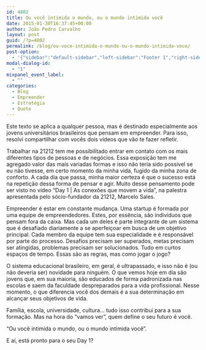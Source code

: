```yaml
---
id: 4802
title: Ou você intimida o mundo, ou o mundo intimida você
date: 2015-01-30T16:37:45+00:00
author: João Pedro Carvalho
layout: post
guid: /?p=4802
permalink: /blog/ou-voce-intimida-o-mundo-ou-o-mundo-intimida-voce/
post-option:
  - '{"sidebar":"default-sidebar","left-sidebar":"Footer 1","right-sidebar":"Footer 1","page-title":"","page-caption":""}'
modal-dialog-id:
  - "1"
mixpanel_event_label:
  - ""
categories:
  - Blog
  - Empreender
  - Estratégia
  - Quote
---
```

Este texto se aplica a qualquer pessoa, mas é destinado especialmente aos jovens universitários brasileiros que pensam em empreender. Para isso, resolvi compartilhar com vocês dois vídeos que vão te fazer refletir.

Trabalhar na 21212 tem me possibilitado entrar em contato com os mais diferentes tipos de pessoas e de negócios. Essa exposição tem me agregado valor das mais variadas formas e isso não teria sido possível se eu não tivesse, em certo momento da minha vida, fugido da minha zona de conforto. A cada dia que passa, minha maior certeza é que o sucesso está na repetição dessa forma de pensar e agir. Muito desse pensamento pode ser visto no vídeo &#8220;Day 1 | As conexões que movem a vida&#8221;, na palestra apresentada pelo sócio-fundador da 21212, Marcelo Sales.



Empreender é estar em constante mudança. Uma startup é formada por uma equipe de empreendedores. Estes, por essência, são indivíduos que pensam fora da caixa. Mas cada um deles é parte integrante de um sistema que é desafiado diariamente a se aperfeiçoar em busca de um objetivo principal. Cada membro da equipe tem sua especialidade e é responsável por parte do processo. Desafios precisam ser superados, metas precisam ser atingidas, problemas precisam ser solucionados. Tudo em curtos espaços de tempo. Essas são as regras, mas como jogar o jogo?

O sistema educacional brasileiro, em geral, é ultrapassado, e isso não é (ou não deveria ser) novidade para ninguém. O que vemos hoje em dia são jovens que, em sua maioria, são educados de forma padronizada nas escolas e saem da faculdade despreparados para a vida profissional. Nesse momento, o que diferencia você dos demais é a sua determinação em alcançar seus objetivos de vida.



Família, escola, universidade, cultura&#8230; tudo isso contribui para a sua formação. Mas na hora do &#8220;vamos ver&#8221;, quem define o seu futuro é você.

&#8220;Ou você intimida o mundo, ou o mundo intimida você&#8221;.

E aí, está pronto para o seu Day 1?

&nbsp;

&nbsp;